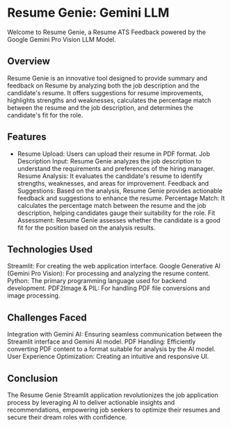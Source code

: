 # Resume Genie: Gemini LLM
Welcome to Resume Genie, a Resume ATS Feedback powered by the Google Gemini Pro Vision LLM Model.

## Overview
Resume Genie is an innovative tool designed to provide summary and feedback on Resume by analyzing both the job description and the candidate's resume. 
It offers suggestions for resume improvements, highlights strengths and weaknesses, calculates the percentage match between the resume and the job description, and determines the candidate's fit for the role.

## Features
- Resume Upload: Users can upload their resume in PDF format.
Job Description Input: Resume Genie analyzes the job description to understand the requirements and preferences of the hiring manager.
Resume Analysis: It evaluates the candidate's resume to identify strengths, weaknesses, and areas for improvement.
Feedback and Suggestions: Based on the analysis, Resume Genie provides actionable feedback and suggestions to enhance the resume.
Percentage Match: It calculates the percentage match between the resume and the job description, helping candidates gauge their suitability for the role.
Fit Assessment: Resume Genie assesses whether the candidate is a good fit for the position based on the analysis results.

## Technologies Used
Streamlit: For creating the web application interface.
Google Generative AI (Gemini Pro Vision): For processing and analyzing the resume content.
Python: The primary programming language used for backend development.
PDF2Image & PIL: For handling PDF file conversions and image processing.

## Challenges Faced
Integration with Gemini AI: Ensuring seamless communication between the Streamlit interface and Gemini AI model.
PDF Handling: Efficiently converting PDF content to a format suitable for analysis by the AI model.
User Experience Optimization: Creating an intuitive and responsive UI.

## Conclusion
The Resume Genie Streamlit application revolutionizes the job application process by leveraging AI to deliver actionable insights and recommendations, empowering job seekers to optimize their resumes and secure their dream roles with confidence.
